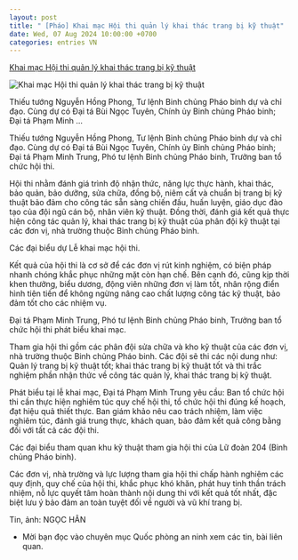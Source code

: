 ```yaml
---
layout: post
title: " [Pháo] Khai mạc Hội thi quản lý khai thác trang bị kỹ thuật"
date: Wed, 07 Aug 2024 10:00:00 +0700
categories: entries VN
---
```

[Khai mạc Hội thi quản lý khai thác trang bị kỹ thuật](https://www.qdnd.vn/quoc-phong-an-ninh/tin-tuc/binh-chung-phao-binh-khai-mac-hoi-thi-phan-doi-ky-thuat-quan-ly-khai-thac-trang-bi-ky-thuat-tot-788537)

![Khai mạc Hội thi quản lý khai thác trang bị kỹ thuật](https://file3.qdnd.vn/data/images/0/2024/08/07/upload_2247/pb3.jpg?w=400)

Thiếu tướng Nguyễn Hồng Phong, Tư lệnh Binh chủng Pháo binh dự và chỉ đạo. Cùng dự có Đại tá Bùi Ngọc Tuyên, Chính ủy Binh chủng Pháo binh; Đại tá Phạm Minh ...

Thiếu tướng Nguyễn Hồng Phong, Tư lệnh Binh chủng Pháo binh dự và chỉ đạo. Cùng dự có Đại tá Bùi Ngọc Tuyên, Chính ủy Binh chủng Pháo binh; Đại tá Phạm Minh Trung, Phó tư lệnh Binh chủng Pháo binh, Trưởng ban tổ chức hội thi.

Hội thi nhằm đánh giá trình độ nhận thức, năng lực thực hành, khai thác, bảo quản, bảo dưỡng, sửa chữa, đồng bộ, niêm cất và chuẩn bị trang bị kỹ thuật bảo đảm cho công tác sẵn sàng chiến đấu, huấn luyện, giáo dục đào tạo của đội ngũ cán bộ, nhân viên kỹ thuật. Đồng thời, đánh giá kết quả thực hiện công tác quản lý, khai thác trang bị kỹ thuật của phân đội kỹ thuật tại các đơn vị, nhà trường thuộc Binh chủng Pháo binh.

Các đại biểu dự Lễ khai mạc hội thi.

Kết quả của hội thi là cơ sở để các đơn vị rút kinh nghiệm, có biện pháp nhanh chóng khắc phục những mặt còn hạn chế. Bên cạnh đó, cũng kịp thời khen thưởng, biểu dương, động viên những đơn vị làm tốt, nhân rộng điển hình tiên tiến để không ngừng nâng cao chất lượng công tác kỹ thuật, bảo đảm tốt cho các nhiệm vụ.

Đại tá Phạm Minh Trung, Phó tư lệnh Binh chủng Pháo binh, Trưởng ban tổ chức hội thi phát biểu khai mạc.

Tham gia hội thi gồm các phân đội sửa chữa và kho kỹ thuật của các đơn vị, nhà trường thuộc Binh chủng Pháo binh. Các đội sẽ thi các nội dung như: Quản lý trang bị kỹ thuật tốt; khai thác trang bị kỹ thuật tốt và thi trắc nghiệm phần nhận thức về công tác quản lý, khai thác trang bị kỹ thuật.

Phát biểu tại lễ khai mạc, Đại tá Phạm Minh Trung yêu cầu: Ban tổ chức hội thi cần thực hiện nghiêm túc quy chế hội thi, tổ chức hội thi đúng kế hoạch, đạt hiệu quả thiết thực. Ban giám khảo nêu cao trách nhiệm, làm việc nghiêm túc, đánh giá trung thực, khách quan, bảo đảm kết quả công bằng đối với tất cả các đội thi.

Các đại biểu tham quan khu kỹ thuật tham gia hội thi của Lữ đoàn 204 (Binh chủng Pháo binh).

Các đơn vị, nhà trường và lực lượng tham gia hội thi chấp hành nghiêm các quy định, quy chế của hội thi, khắc phục khó khăn, phát huy tinh thần trách nhiệm, nỗ lực quyết tâm hoàn thành nội dung thi với kết quả tốt nhất, đặc biệt lưu ý bảo đảm an toàn tuyệt đối về người và vũ khí trang bị.

Tin, ảnh: NGỌC HÂN

* Mời bạn đọc vào chuyên mục Quốc phòng an ninh xem các tin, bài liên quan.


